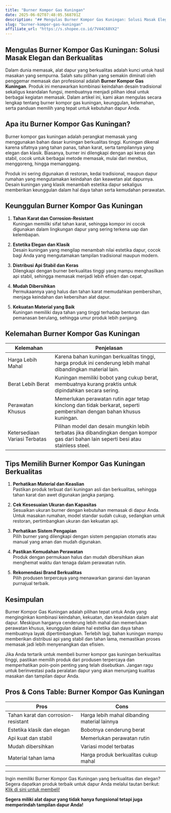 ```yaml
---
title: "Burner Kompor Gas Kuningan"
date: 2025-06-02T07:48:05.568701Z
description: "## Mengulas Burner Kompor Gas Kuningan: Solusi Masak Elegan dan Berkualitas..."
slug: "burner-kompor-gas-kuningan"
affiliate_url: "https://s.shopee.co.id/7V44C68VX2"
---
```

## Mengulas Burner Kompor Gas Kuningan: Solusi Masak Elegan dan Berkualitas

Dalam dunia memasak, alat dapur yang berkualitas adalah kunci untuk hasil masakan yang sempurna. Salah satu pilihan yang semakin diminati oleh penggemar memasak dan profesional adalah **Burner Kompor Gas Kuningan**. Produk ini menawarkan kombinasi keindahan desain tradisional sekaligus keandalan fungsi, membuatnya menjadi pilihan ideal untuk berbagai kegiatan memasak. Dalam artikel ini, kami akan mengulas secara lengkap tentang burner kompor gas kuningan, keunggulan, kelemahan, serta panduan memilih yang tepat untuk kebutuhan dapur Anda.

## Apa itu Burner Kompor Gas Kuningan?

Burner kompor gas kuningan adalah perangkat memasak yang menggunakan bahan dasar kuningan berkualitas tinggi. Kuningan dikenal karena sifatnya yang tahan panas, tahan karat, serta tampilannya yang elegan dan klasik. Biasanya, burner ini dilengkapi dengan api keras dan stabil, cocok untuk berbagai metode memasak, mulai dari merebus, menggoreng, hingga memanggang.

Produk ini sering digunakan di restoran, kedai tradisional, maupun dapur rumahan yang mengutamakan keindahan dan keawetan alat dapurnya. Desain kuningan yang klasik menambah estetika dapur sekaligus memberikan keunggulan dalam hal daya tahan serta kemudahan perawatan.

## Keunggulan Burner Kompor Gas Kuningan

1. **Tahan Karat dan Corrosion-Resistant**  
Kuningan memiliki sifat tahan karat, sehingga kompor ini cocok digunakan dalam lingkungan dapur yang sering terkena uap dan kelembapan.

2. **Estetika Elegan dan Klasik**  
Desain kuningan yang mengilap menambah nilai estetika dapur, cocok bagi Anda yang mengutamakan tampilan tradisional maupun modern.

3. **Distribusi Api Stabil dan Keras**  
Dilengkapi dengan burner berkualitas tinggi yang mampu menghasilkan api stabil, sehingga memasak menjadi lebih efisien dan cepat.

4. **Mudah Dibersihkan**  
Permukaannya yang halus dan tahan karat memudahkan pembersihan, menjaga keindahan dan kebersihan alat dapur.

5. **Kekuatan Material yang Baik**  
Kuningan memiliki daya tahan yang tinggi terhadap benturan dan pemanasan berulang, sehingga umur produk lebih panjang.

## Kelemahan Burner Kompor Gas Kuningan

| Kelemahan | Penjelasan |
|------------|------------|
| Harga Lebih Mahal | Karena bahan kuningan berkualitas tinggi, harga produk ini cenderung lebih mahal dibandingkan material lain. |
| Berat Lebih Berat | Kuningan memiliki bobot yang cukup berat, membuatnya kurang praktis untuk dipindahkan secara sering. |
| Perawatan Khusus | Memerlukan perawatan rutin agar tetap kinclong dan tidak berkarat, seperti pembersihan dengan bahan khusus kuningan. |
| Ketersediaan Variasi Terbatas | Pilihan model dan desain mungkin lebih terbatas jika dibandingkan dengan kompor gas dari bahan lain seperti besi atau stainless steel. |

## Tips Memilih Burner Kompor Gas Kuningan Berkualitas

1. **Perhatikan Material dan Keaslian**  
Pastikan produk terbuat dari kuningan asli dan berkualitas, sehingga tahan karat dan awet digunakan jangka panjang.

2. **Cek Kesesuaian Ukuran dan Kapasitas**  
Sesuaikan ukuran burner dengan kebutuhan memasak di dapur Anda. Untuk masakan rumahan, model standar sudah cukup, sedangkan untuk restoran, pertimbangkan ukuran dan kekuatan api.

3. **Perhatikan Sistem Pengapian**  
Pilih burner yang dilengkapi dengan sistem pengapian otomatis atau manual yang aman dan mudah digunakan.

4. **Pastikan Kemudahan Perawatan**  
Produk dengan permukaan halus dan mudah dibersihkan akan menghemat waktu dan tenaga dalam perawatan rutin.

5. **Rekomendasi Brand Berkualitas**  
Pilih produsen terpercaya yang menawarkan garansi dan layanan purnajual terbaik.

## Kesimpulan

Burner Kompor Gas Kuningan adalah pilihan tepat untuk Anda yang menginginkan kombinasi keindahan, kekuatan, dan keandalan dalam alat dapur. Meskipun harganya cenderung lebih mahal dan memerlukan perawatan khusus, keunggulan dalam hal estetika dan daya tahan membuatnya layak dipertimbangkan. Terlebih lagi, bahan kuningan mampu memberikan distribusi api yang stabil dan tahan lama, memastikan proses memasak jadi lebih menyenangkan dan efisien.

Jika Anda tertarik untuk membeli burner kompor gas kuningan berkualitas tinggi, pastikan memilih produk dari produsen terpercaya dan memperhatikan poin-poin penting yang telah disebutkan. Jangan ragu untuk berinvestasi pada peralatan dapur yang akan menunjang kualitas masakan dan tampilan dapur Anda.

## Pros & Cons Table: Burner Kompor Gas Kuningan

| **Pros** | **Cons** |
|------------|------------|
| Tahan karat dan corrosion-resistant | Harga lebih mahal dibanding material lainnya |
| Estetika klasik dan elegan | Bobotnya cenderung berat |
| Api kuat dan stabil | Memerlukan perawatan rutin |
| Mudah dibersihkan | Variasi model terbatas |
| Material tahan lama | Harga produk berkualitas cukup mahal |

---

Ingin memiliki Burner Kompor Gas Kuningan yang berkualitas dan elegan? Segera dapatkan produk terbaik untuk dapur Anda melalui tautan berikut: [Klik di sini untuk membeli!](https://s.shopee.co.id/7V44C68VX2)

**Segera miliki alat dapur yang tidak hanya fungsional tetapi juga memperindah tampilan dapur Anda!**